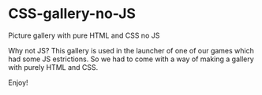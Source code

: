 # CSS-gallery-no-JS

Picture gallery with pure HTML and CSS no JS

Why not JS?
This gallery is used in the launcher of one of our games which had some JS estrictions.
So we had to come with a way of making a gallery with purely HTML and CSS.

Enjoy!
